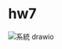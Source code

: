 # hw7
![系統 drawio](https://github.com/user-attachments/assets/c9d99e87-9da0-431f-855b-522c3de3bfe0)
